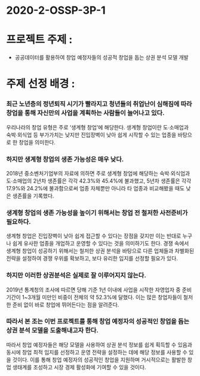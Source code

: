 # 2020-2-OSSP-3P-1

# 프로젝트 주제 : 

- 공공데이터를 활용하여 창업 예정자들의 성공적 창업을 돕는 상권 분석 모델 개발

# 주제 선정 배경 : 

### 최근 노년층의 정년퇴직 시기가 빨라지고 청년들의 취업난이 심해짐에 따라 창업을 통해 자신만의 사업을 계획하는 사람들이 늘어나고 있다.

우리나라의 창업 유형은 주로 ‘생계형 창업’에 해당한다. 
생계형 창업이란 도∙소매업과 숙박∙외식업 등 부가가치는 낮지만 진입장벽이 낮아 쉽게 시작할 수 있는 업종을 바탕으로 한 창업을 의미한다. 



### 하지만 생계형 창업의 생존 가능성은 매우 낮다. 

2018년 중소벤처기업부의 자료에 의하면 주로 생계형 창업에 해당하는 숙박∙외식업과 도∙소매업의 2년차 생존률은 각각 42.3%와 45.4%에 불과했고, 5년차 생존률은 각각 17.9%와 24.2%에 불과함으로써 업종 자체뿐만 아니라 타 업종과 비교해봤을 때도 낮은 생존률을 기록했다. 

### 생계형 창업의 생존 가능성을 높이기 위해서는 창업 전 철저한 사전준비가 필요하다. 

생계형 창업은 진입장벽이 낮아 쉽게 접근할 수 있다는 장점을 갖지만 이는 반대로 누구나 쉽게 유사한 업종을 개업하고 운영할 수 있다는 것을 의미하기도 한다. 경쟁 속에서 생계형 창업이 성공하기 위해서는 철저한 상권 분석을 바탕으로 다른 업체들과 차별화된 전략을 설정하여 경쟁 우위를 확보하고, 보다 유리한 입지를 선정할 필요가 있다. 

### 하지만 이러한 상권분석은 실제로 잘 이루어지지 않는다. 

2019년 통계청의 조사에 따르면 당해 기준 1년 이내에 사업을 시작한 자영업자 중 준비기간이 1~3개월 미만인 비중이 전체의 약 52.3%에 달했다. 이는 많은 창업자들이 철저한 준비 없이 바로 창업에 뛰어든다는 점을 알려준다.



### 따라서 본 조는 이번 프로젝트를 통해 창업 예정자의 성공적인 창업을 돕는 상권 분석 모델을 도출해내고자 한다. 

따라서 창업 예정자들은 해당 모델을 사용하여 상권 분석 정보를 쉽게 획득할 수 있음과 동시에 창업 최적 입지를 선정하고 운영 전략을 설정하는 데에 해당 정보를 사용할 수 있을 것이다. 
이를 통해 창업 예정자의 성공적인 창업을 지원하며 거시적으로는 활발한 창업 생태계를 조성하고 시장 경제 활성화에 기여할 수 있을 것이다.

